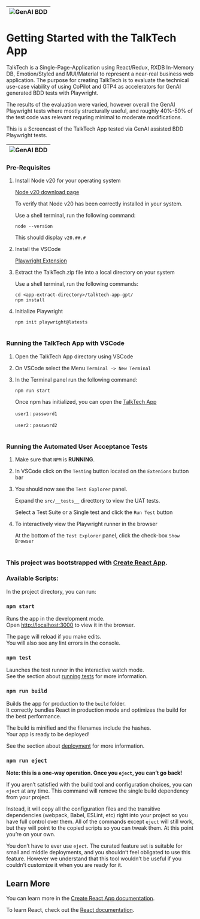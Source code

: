 
| ![GenAI BDD](https://geofoodtruck-test-report.s3.amazonaws.com/teck-talk.gif) |
|-|

# Getting Started with the TalkTech App
TalkTech is a Single-Page-Application using React/Redux, RXDB In-Memory DB, Emotion/Styled and MUI/Material to represent a near-real business web application.
The purpose for creating TalkTech is to evaluate the technical use-case viability of using CoPilot and GTP4 as accelerators for GenAI generated BDD tests with Playwright.

The results of the evaluation were varied, however overall the GenAI Playwright tests where mostly structurally useful, and roughly 40%-50% of the test code was relevant requring minimal to moderate modifications.

This is a Screencast of the TalkTech App tested via GenAI assisted BDD Playwright tests.

| ![GenAI BDD](https://geofoodtruck-test-report.s3.amazonaws.com/teck-talk-uat.gif) |
|-|


### Pre-Requisites
1. Install Node v20 for your operating system

   [Node v20 download page](https://nodejs.org/en/download/package-manager)

   To verify that Node v20 has been correctly installed in your system.

   Use a shell terminal, run the following command:

   ```
   node --version
   ```
   This should display `v20.##.#`

2. Install the VSCode

   [Playwright Extension](https://marketplace.visualstudio.com/items?itemName=ms-playwright.playwright)

3. Extract the TalkTech.zip file into a local directory on your system
   
   Use a shell terminal, run the following commands:

   ```
   cd <app-extract-directory>/talktech-app-gpt/
   npm install
   ```
4. Initialize Playwright

   ```
   npm init playwright@latests
   ```
#

### Running the TalkTech App with VSCode
1. Open the TalkTech App directory using VSCode
2. On VSCode select the Menu `Terminal -> New Terminal`
3. In the Terminal panel run the following command:
   ```
   npm run start
   ```
   Once npm has initialized, you can open the [TalkTech App](http://localhost:3000)
   
   `user1` : `password1`

   `user2` : `password2`

#

### Running the Automated User Acceptance Tests
1. Make sure that `NPM` is **RUNNING**.
2. In VSCode click on the `Testing` button located on the `Extenions` button bar
3. You should now see the `Test Explorer` panel.
   
   Expand the `src/__tests__` directtory to view the UAT tests.

   Select a Test Suite or a Single test and click the `Run Test` button
4. To interactively view the Playwright runner in the browser

   At the bottom of the `Test Explorer` panel, click the check-box `Show Browser`

#

### This project was bootstrapped with [Create React App](https://github.com/facebook/create-react-app).

### Available Scripts:

In the project directory, you can run:

### `npm start`

Runs the app in the development mode.\
Open [http://localhost:3000](http://localhost:3000) to view it in the browser.

The page will reload if you make edits.\
You will also see any lint errors in the console.

### `npm test`

Launches the test runner in the interactive watch mode.\
See the section about [running tests](https://facebook.github.io/create-react-app/docs/running-tests) for more information.

### `npm run build`

Builds the app for production to the `build` folder.\
It correctly bundles React in production mode and optimizes the build for the best performance.

The build is minified and the filenames include the hashes.\
Your app is ready to be deployed!

See the section about [deployment](https://facebook.github.io/create-react-app/docs/deployment) for more information.

### `npm run eject`

**Note: this is a one-way operation. Once you `eject`, you can’t go back!**

If you aren’t satisfied with the build tool and configuration choices, you can `eject` at any time. This command will remove the single build dependency from your project.

Instead, it will copy all the configuration files and the transitive dependencies (webpack, Babel, ESLint, etc) right into your project so you have full control over them. All of the commands except `eject` will still work, but they will point to the copied scripts so you can tweak them. At this point you’re on your own.

You don’t have to ever use `eject`. The curated feature set is suitable for small and middle deployments, and you shouldn’t feel obligated to use this feature. However we understand that this tool wouldn’t be useful if you couldn’t customize it when you are ready for it.

## Learn More

You can learn more in the [Create React App documentation](https://facebook.github.io/create-react-app/docs/getting-started).

To learn React, check out the [React documentation](https://reactjs.org/).
